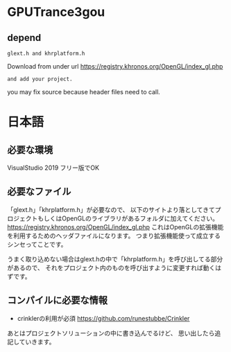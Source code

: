 # GPUTrance3gou

## depend
	glext.h and khrplatform.h
  Download from under url
	https://registry.khronos.org/OpenGL/index_gl.php

	and add your project.
  
  you may fix source because header files need to call.

# 日本語

## 必要な環境

VisualStudio 2019
フリー版でOK

## 必要なファイル

「glext.h」「khrplatform.h」が必要なので、
以下のサイトより落としてきてプロジェクトもしくはOpenGLのライブラリがあるフォルダに加えてください。
https://registry.khronos.org/OpenGL/index_gl.php
これはOpenGLの拡張機能を利用するためのヘッダファイルになります。
つまり拡張機能使って成立するシンセってことです。

うまく取り込めない場合はglext.hの中で「khrplatform.h」を呼び出してる部分があるので、
それをプロジェクト内のものを呼び出すように変更すれば動くはずです。

## コンパイルに必要な情報

* crinklerの利用が必須
https://github.com/runestubbe/Crinkler

あとはプロジェクトソリューションの中に書き込んでるけど、
思い出したら追記していきます。

